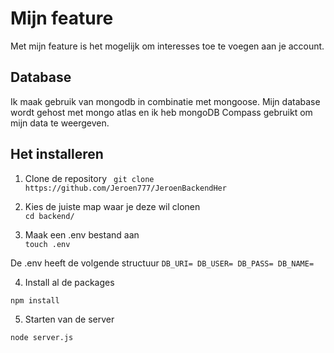# Mijn feature
Met mijn feature is het mogelijk om interesses toe te voegen aan je account.

## Database
Ik maak gebruik van mongodb in combinatie met mongoose. Mijn database wordt gehost met mongo atlas en ik heb mongoDB Compass gebruikt om mijn data te weergeven.

## Het installeren
1. Clone de repository
`` 
git clone https://github.com/Jeroen777/JeroenBackendHer
``  
  
2. Kies de juiste map waar je deze wil clonen  
``
cd backend/
``
  
3. Maak een .env bestand aan  
``
touch .env
``

De .env heeft de volgende structuur 
``
DB_URI=
DB_USER=
DB_PASS=
DB_NAME=
``

4. Install al de packages  

``npm install``  

5. Starten van de server  

``node server.js``